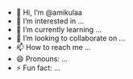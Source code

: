 - 👋 Hi, I’m @amikulaa
- 👀 I’m interested in ...
- 🌱 I’m currently learning ...
- 💞️ I’m looking to collaborate on ...
- 📫 How to reach me ...
- 😄 Pronouns: ...
- ⚡ Fun fact: ...

<!---
amikulaa/amikulaa is a ✨ special ✨ repository because its `README.md` (this file) appears on your GitHub profile.
You can click the Preview link to take a look at your changes.
--->
